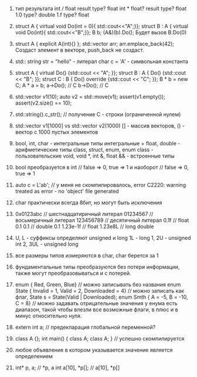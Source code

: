 1) тип результата
int / float result type? float
int * float? result type? float
1.0 type? double
1.f type? float

2) struct A { virtual void Do(int = 0){ std::cout<<"A";}};
struct B : A { virtual void Do(int){ std::cout<<"B";}};
B b;
(A&)(b).Do();
Будет вызов B.Do(0)

3) struct A { explicit A(int){} };
std::vector<A> arr;
arr.emplace_back(42);
Создаст элемент в векторе, push_back не создаст.

4) std:: string str = "hello" - литерал
    char c = 'A' - символьная константа

5) struct A { virtual Do() {std::cout << "A"; }};
struct B : A { Do() {std::cout << "B"; }};
struct C : B { Do() override {std::cout << "C"; }};
B * b = new C;
A * a = b;
a->Do(); // C
b->Do(); // C

6) std::vector<int> v1(10);
auto v2 = std::move(v1);
assert(v1.empty());
assert(v2.size() == 10);

7) std::string().c_str(); // получение C - строки (ограниченной нулем)

8) std::vector<int> v1[1000] vs std::vector<int> v2(1000)
[] - массив векторов, () - вектор с 1000 пустых элементов

9) bool, int, char - интегральные типы
интегральные + float, double - арифметические типы
class, struct, enum, enum class - пользовательские
void, void *, int &, float && - встроенные типы

10) bool преобразуется в int // false => 0, true => 1
и наоборот // false => 0, true => 1

11) auto c = L'ab'; // у меня не скомпилировалось, error C2220: warning treated as error - no 'object' file generated

12) char практически всегда 8бит, но могут быть исключения

13) 0x0123abc // шестнадцатиричный литерал
01234567 // восьмеричный литерал
123456789 // десятичный литерал
0.1f // float 0.1
0.1 // double 0.1
1.23e-1f // float
1.23e8L // long double

14) U, L - суффиксы определяют unsigned и long
1L - long 1, 2U - unsigned int 2, 3UL - unsigned long

15) все размеры типов измеряются в char, char берется за 1

16) фундаментальные типы преобразуются без потери информации, также могут преобразовываться и с потерей.

17) enum { Red, Green, Blue} // можно записывать без названия
enum State { Invalid = 1, Valid = 2, Downloaded = 4} // можно записать как флаг, State s = State(Valid | Downloaded);
enum Smth { A = -5, B = -10, C = 8} // можно задавать отрицательные значения
у енума есть диапазон, такой чтобы влезли все возможные флаги, в плюс и в минус относительно нуля.

18) extern int a; // предекларация глобальной переменной?

19) class A {}; int main() { class A; class A; } // успешно скомпилируется

20) любое объявление в котором указывается значение является определением

21) int* p, a; // *p, a
int a[10], *p[]; // a[10], *p[]
